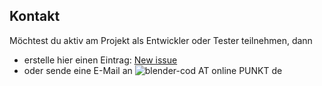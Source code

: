 ## Kontakt ##

Möchtest du aktiv am Projekt als Entwickler oder Tester teilnehmen, dann

<ul><li> erstelle hier einen Eintrag: <a href='http://code.google.com/p/blender-cod/issues/entry'>New issue</a>
</li>
<li> <span>oder sende eine E-Mail an </span><span><img src='http://img7.imagebanana.com/img/21w7q7bw/blendercod_email.png' alt='blender-cod AT online PUNKT de' title='blender-cod AT online PUNKT de' /></span>
</li></ul>